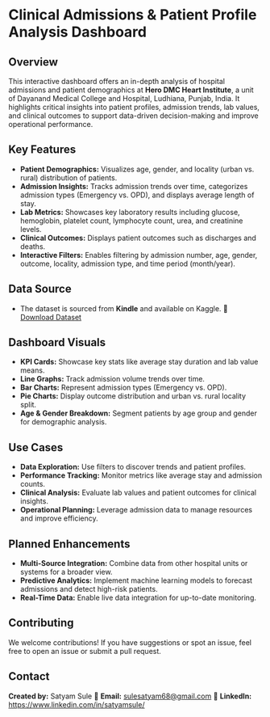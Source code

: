 # Clinical Admissions & Patient Profile Analysis Dashboard

## Overview

This interactive dashboard offers an in-depth analysis of hospital admissions and patient demographics at **Hero DMC Heart Institute**, a unit of Dayanand Medical College and Hospital, Ludhiana, Punjab, India. It highlights critical insights into patient profiles, admission trends, lab values, and clinical outcomes to support data-driven decision-making and improve operational performance.

## Key Features

* **Patient Demographics:** Visualizes age, gender, and locality (urban vs. rural) distribution of patients.
* **Admission Insights:** Tracks admission trends over time, categorizes admission types (Emergency vs. OPD), and displays average length of stay.
* **Lab Metrics:** Showcases key laboratory results including glucose, hemoglobin, platelet count, lymphocyte count, urea, and creatinine levels.
* **Clinical Outcomes:** Displays patient outcomes such as discharges and deaths.
* **Interactive Filters:** Enables filtering by admission number, age, gender, outcome, locality, admission type, and time period (month/year).

## Data Source

* The dataset is sourced from **Kindle** and available on Kaggle.
  🔗 [Download Dataset](https://www.kaggle.com/datasets/ashishsahani/hospital-admissions-data?resource=download)

## Dashboard Visuals

* **KPI Cards:** Showcase key stats like average stay duration and lab value means.
* **Line Graphs:** Track admission volume trends over time.
* **Bar Charts:** Represent admission types (Emergency vs. OPD).
* **Pie Charts:** Display outcome distribution and urban vs. rural locality split.
* **Age & Gender Breakdown:** Segment patients by age group and gender for demographic analysis.

## Use Cases

* **Data Exploration:** Use filters to discover trends and patient profiles.
* **Performance Tracking:** Monitor metrics like average stay and admission counts.
* **Clinical Analysis:** Evaluate lab values and patient outcomes for clinical insights.
* **Operational Planning:** Leverage admission data to manage resources and improve efficiency.

## Planned Enhancements

* **Multi-Source Integration:** Combine data from other hospital units or systems for a broader view.
* **Predictive Analytics:** Implement machine learning models to forecast admissions and detect high-risk patients.
* **Real-Time Data:** Enable live data integration for up-to-date monitoring.

## Contributing

We welcome contributions! If you have suggestions or spot an issue, feel free to open an issue or submit a pull request.

## Contact

**Created by:** Satyam Sule
📧 **Email:** sulesatyam68@gmail.com
🔗 **LinkedIn:** https://www.linkedin.com/in/satyamsule/
